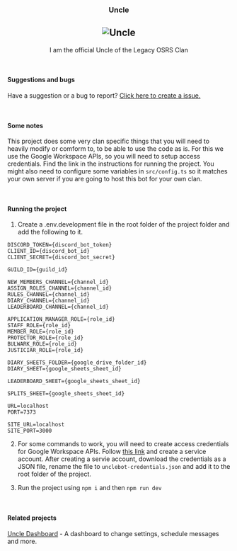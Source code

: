 <div align = "center">

### **Uncle**

## ![Uncle](https://i.imgur.com/x9I9NPY.png)

I am the official Uncle of the Legacy OSRS Clan

</div>

<br />

#### Suggestions and bugs

Have a suggestion or a bug to report? [Click here to create a issue.](https://github.com/rorro/uncle/issues)

<br />

#### Some notes

This project does some very clan specific things that you will need to heavily modify or comform to, to be able to use the code as is. For this we use the Google Workspace APIs, so you will need to setup access credentials. Find the link in the instructions for running the project. You might also need to configure some variables in `src/config.ts` so it matches your own server if you are going to host this bot for your own clan.

<br />

#### Running the project

1. Create a .env.development file in the root folder of the project folder and add the following to it.

```
DISCORD_TOKEN={discord_bot_token}
CLIENT_ID={discord_bot_id}
CLIENT_SECRET={discord_bot_secret}

GUILD_ID={guild_id}

NEW_MEMBERS_CHANNEL={channel_id}
ASSIGN_ROLES_CHANNEL={channel_id}
RULES_CHANNEL={channel_id}
DIARY_CHANNEL={channel_id}
LEADERBOARD_CHANNEL={channel_id}

APPLICATION_MANAGER_ROLE={role_id}
STAFF_ROLE={role_id}
MEMBER_ROLE={role_id}
PROTECTOR_ROLE={role_id}
BULWARK_ROLE={role_id}
JUSTICIAR_ROLE={role_id}

DIARY_SHEETS_FOLDER={google_drive_folder_id}
DIARY_SHEET={google_sheets_sheet_id}

LEADERBOARD_SHEET={google_sheets_sheet_id}

SPLITS_SHEET={google_sheets_sheet_id}

URL=localhost
PORT=7373

SITE_URL=localhost
SITE_PORT=3000
```

2. For some commands to work, you will need to create access credentials for Google Workspace APIs. Follow [this link](https://developers.google.com/workspace/guides/create-credentials) and create a service account. After creating a servie account, download the credentials as a JSON file, rename the file to `unclebot-credentials.json` and add it to the root folder of the project.

3. Run the project using `npm i` and then `npm run dev`

<br />

#### Related projects

[Uncle Dashboard](https://github.com/rorro/uncle-dashboard) - A dashboard to change settings, schedule messages and more.
